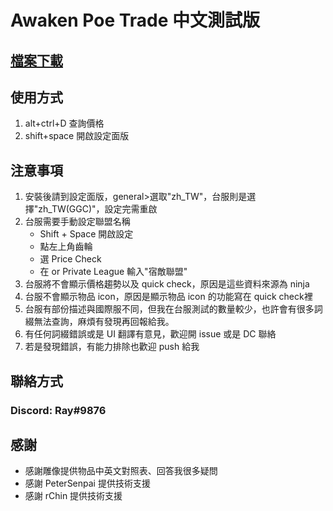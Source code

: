 # Awaken Poe Trade 中文測試版
## [檔案下載](https://github.com/hray3182/awakened-poe-trade/releases/latest)


## 使用方式
1. alt+ctrl+D 查詢價格
2. shift+space 開啟設定面版

## 注意事項

1. 安裝後請到設定面版，general>選取"zh_TW"，台服則是選擇"zh_TW(GGC)"，設定完需重啟
2. 台服需要手動設定聯盟名稱
    * Shift + Space 開啟設定
    * 點左上角齒輪
    * 選 Price Check
    * 在 or Private League 輸入"宿敵聯盟"
3. 台服將不會顯示價格趨勢以及 quick check，原因是這些資料來源為 ninja
4. 台服不會顯示物品 icon，原因是顯示物品 icon 的功能寫在 quick check裡
5. 台服有部份描述與國際服不同，但我在台服測試的數量較少，也許會有很多詞綴無法查詢，麻煩有發現再回報給我。
6. 有任何詞綴錯誤或是 UI 翻譯有意見，歡迎開 issue 或是 DC 聯絡
7. 若是發現錯誤，有能力排除也歡迎 push 給我

## 聯絡方式
### Discord: Ray#9876


## 感謝
* 感謝雕像提供物品中英文對照表、回答我很多疑問
* 感謝 PeterSenpai 提供技術支援
* 感謝 rChin 提供技術支援
